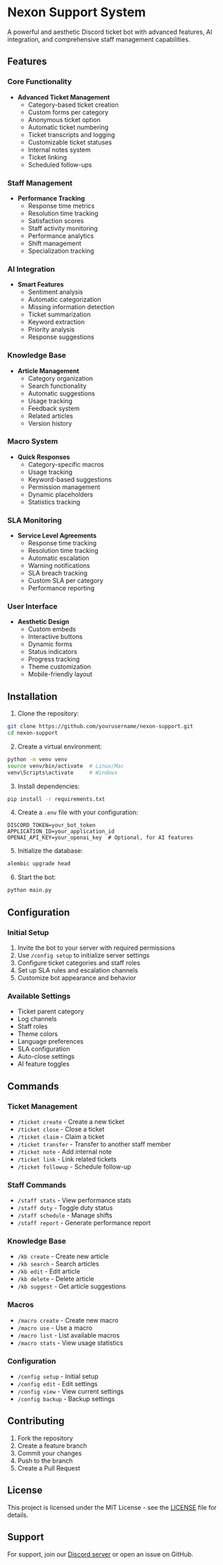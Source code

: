 # Nexon Support System

A powerful and aesthetic Discord ticket bot with advanced features, AI integration, and comprehensive staff management capabilities.

## Features

### Core Functionality
- **Advanced Ticket Management**
  - Category-based ticket creation
  - Custom forms per category
  - Anonymous ticket option
  - Automatic ticket numbering
  - Ticket transcripts and logging
  - Customizable ticket statuses
  - Internal notes system
  - Ticket linking
  - Scheduled follow-ups

### Staff Management
- **Performance Tracking**
  - Response time metrics
  - Resolution time tracking
  - Satisfaction scores
  - Staff activity monitoring
  - Performance analytics
  - Shift management
  - Specialization tracking

### AI Integration
- **Smart Features**
  - Sentiment analysis
  - Automatic categorization
  - Missing information detection
  - Ticket summarization
  - Keyword extraction
  - Priority analysis
  - Response suggestions

### Knowledge Base
- **Article Management**
  - Category organization
  - Search functionality
  - Automatic suggestions
  - Usage tracking
  - Feedback system
  - Related articles
  - Version history

### Macro System
- **Quick Responses**
  - Category-specific macros
  - Usage tracking
  - Keyword-based suggestions
  - Permission management
  - Dynamic placeholders
  - Statistics tracking

### SLA Monitoring
- **Service Level Agreements**
  - Response time tracking
  - Resolution time tracking
  - Automatic escalation
  - Warning notifications
  - SLA breach tracking
  - Custom SLA per category
  - Performance reporting

### User Interface
- **Aesthetic Design**
  - Custom embeds
  - Interactive buttons
  - Dynamic forms
  - Status indicators
  - Progress tracking
  - Theme customization
  - Mobile-friendly layout

## Installation

1. Clone the repository:
```bash
git clone https://github.com/yourusername/nexon-support.git
cd nexon-support
```

2. Create a virtual environment:
```bash
python -m venv venv
source venv/bin/activate  # Linux/Mac
venv\Scripts\activate     # Windows
```

3. Install dependencies:
```bash
pip install -r requirements.txt
```

4. Create a `.env` file with your configuration:
```env
DISCORD_TOKEN=your_bot_token
APPLICATION_ID=your_application_id
OPENAI_API_KEY=your_openai_key  # Optional, for AI features
```

5. Initialize the database:
```bash
alembic upgrade head
```

6. Start the bot:
```bash
python main.py
```

## Configuration

### Initial Setup
1. Invite the bot to your server with required permissions
2. Use `/config setup` to initialize server settings
3. Configure ticket categories and staff roles
4. Set up SLA rules and escalation channels
5. Customize bot appearance and behavior

### Available Settings
- Ticket parent category
- Log channels
- Staff roles
- Theme colors
- Language preferences
- SLA configuration
- Auto-close settings
- AI feature toggles

## Commands

### Ticket Management
- `/ticket create` - Create a new ticket
- `/ticket close` - Close a ticket
- `/ticket claim` - Claim a ticket
- `/ticket transfer` - Transfer to another staff member
- `/ticket note` - Add internal note
- `/ticket link` - Link related tickets
- `/ticket followup` - Schedule follow-up

### Staff Commands
- `/staff stats` - View performance stats
- `/staff duty` - Toggle duty status
- `/staff schedule` - Manage shifts
- `/staff report` - Generate performance report

### Knowledge Base
- `/kb create` - Create new article
- `/kb search` - Search articles
- `/kb edit` - Edit article
- `/kb delete` - Delete article
- `/kb suggest` - Get article suggestions

### Macros
- `/macro create` - Create new macro
- `/macro use` - Use a macro
- `/macro list` - List available macros
- `/macro stats` - View usage statistics

### Configuration
- `/config setup` - Initial setup
- `/config edit` - Edit settings
- `/config view` - View current settings
- `/config backup` - Backup settings

## Contributing

1. Fork the repository
2. Create a feature branch
3. Commit your changes
4. Push to the branch
5. Create a Pull Request

## License

This project is licensed under the MIT License - see the [LICENSE](LICENSE) file for details.

## Support

For support, join our [Discord server](https://discord.gg/your-invite) or open an issue on GitHub.
